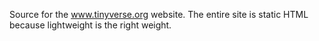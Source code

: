Source for the <a href="http://www.tinyverse.org/">www.tinyverse.org</a> website. The entire site is static HTML because lightweight is the right weight.
